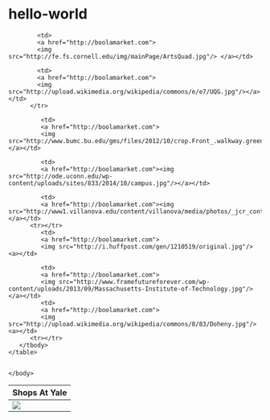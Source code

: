 # hello-world

<!DOCTYPE html>
<html>
	<head>
		<link type="text/css" rel="stylesheet" href="stylesheet.css" />
		<title>My Photo Page</title>
	</head>
	<body>
	<table>
	  <thead>
	     <th>Shops At Yale</th>
	  </thead>
	   <tbody>
	      <tr>
	        <td>
             <a href="http://boolamarket.com">
	        <img src="http://colleges.usnews.rankingsandreviews.com/img/college-photo_8737._445x280-zmm.jpg"/></a></td>
	     
	        <td>
	        <a href="http://boolamarket.com">	        
	        <img src="http://fe.fs.cornell.edu/img/mainPage/ArtsQuad.jpg"/> </a></td>
	     
	        <td>
	        <a href="http://boolamarket.com">	
	        <img src="http://upload.wikimedia.org/wikipedia/commons/e/e7/UQG.jpg"/></a></td>
	      </tr>
	      
	         <td>
	         <a href="http://boolamarket.com">
	         <img src="http://www.bumc.bu.edu/gms/files/2012/10/crop.Front_.walkway.green_.jpg"/></a></td>
	         
	         <td>  
	         <a href="http://boolamarket.com"><img src="http://ode.uconn.edu/wp-content/uploads/sites/833/2014/10/campus.jpg"/></a></td>
	         
	         <td>
	         <a href="http://boolamarket.com"><img src="http://www1.villanova.edu/content/villanova/media/photos/_jcr_content/pagecontent/download_1/file.res/St%20Thomas%20of%20Villanova%20Church.jpg"</a></td>
	      <tr></tr>
	         <td>
	         <a href="http://boolamarket.com">
	         <img src="http://i.huffpost.com/gen/1210519/original.jpg"/><a></td>
	         
	         <td>
	         <a href="http://boolamarket.com">
	         <img src="http://www.framefutureforever.com/wp-content/uploads/2013/09/Massachusetts-Institute-of-Technology.jpg"/></a></td>
	         <td>
	         <a href="http://boolamarket.com">
	         <img src="http://upload.wikimedia.org/wikipedia/commons/8/83/Doheny.jpg"/><a></td>
	      <tr></tr>
	   </tbody>
	</table>
	
	
	</body>
</html>
